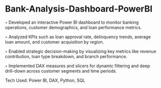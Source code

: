 # Bank-Analysis-Dashboard-PowerBI

◦ Developed an interactive Power BI dashboard to monitor banking operations, customer demographics, and loan performance metrics.

◦ Analyzed KPIs such as loan approval rate, delinquency trends, average loan amount, and customer acquisition by region.

◦ Enabled strategic decision-making by visualizing key metrics like revenue contribution, loan type breakdown, and branch performance.

◦ Implemented DAX measures and slicers for dynamic filtering and deep drill-down across customer segments and time periods.

Tech Used: Power BI, DAX, Python, SQL
